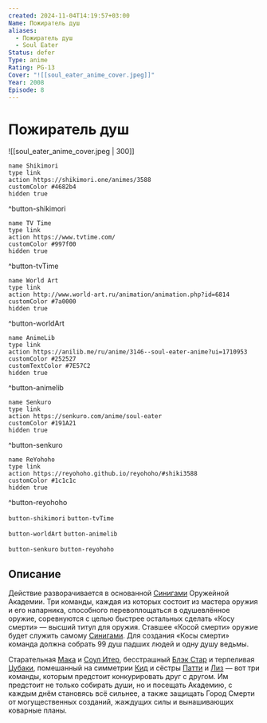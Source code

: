 ```yaml
---
created: 2024-11-04T14:19:57+03:00
Name: Пожиратель душ
aliases:
  - Пожиратель душ
  - Soul Eater
Status: defer
Type: anime
Rating: PG-13
Cover: "![[soul_eater_anime_cover.jpeg]]"
Year: 2008
Episode: 8
---
```


# Пожиратель душ

![[soul_eater_anime_cover.jpeg | 300]]

```button
name Shikimori
type link
action https://shikimori.one/animes/3588
customColor #4682b4
hidden true
```
^button-shikimori

```button
name TV Time
type link
action https://www.tvtime.com/
customColor #997f00
hidden true
```
^button-tvTime

```button
name World Art
type link
action http://www.world-art.ru/animation/animation.php?id=6814
customColor #7a0000
hidden true
```
^button-worldArt

```button
name AnimeLib
type link
action https://anilib.me/ru/anime/3146--soul-eater-anime?ui=1710953
customColor #252527
customTextColor #7E57C2
hidden true
```
^button-animelib

```button
name Senkuro
type link
action https://senkuro.com/anime/soul-eater
customColor #191A21
hidden true
```
^button-senkuro

```button
name ReYohoho
type link
action https://reyohoho.github.io/reyohoho/#shiki3588
customColor #1c1c1c
hidden true
```
^button-reyohoho

`button-shikimori` `button-tvTime`

`button-worldArt` `button-animelib`

`button-senkuro` `button-reyohoho`

## Описание

Действие разворачивается в основанной [Синигами](https://shikimori.one/characters/8457-shinigami) Оружейной Академии. Три команды, каждая из которых состоит из мастера оружия и его напарника, способного перевоплощаться в одушевлённое оружие, соревнуются с целью быстрее остальных сделать «Косу смерти» — высший титул для оружия. Ставшее «Косой смерти» оружие будет служить самому [Синигами](https://shikimori.one/characters/8457-shinigami). Для создания «Косы смерти» команда должна собрать 99 душ падших людей и одну душу ведьмы.

Старательная [Мака](https://shikimori.one/characters/8439-maka-albarn) и [Соул Итер](https://shikimori.one/characters/8456-soul-eater-evans), бесстрашный [Блэк Стар](https://shikimori.one/characters/8464-black-star) и терпеливая [Цубаки](https://shikimori.one/characters/8443-tsubaki-nakatsukasa), помешанный на симметрии [Кид](https://shikimori.one/characters/8455-death-the-kid) и сёстры [Патти](https://shikimori.one/characters/8444-patricia-thompson) и [Лиз](https://shikimori.one/characters/8445-elizabeth-thompson) — вот три команды, которым предстоит конкурировать друг с другом. Им предстоит не только собирать души, но и посещать Академию, с каждым днём становясь всё сильнее, а также защищать Город Смерти от могущественных созданий, жаждущих силы и вынашивающих коварные планы.
